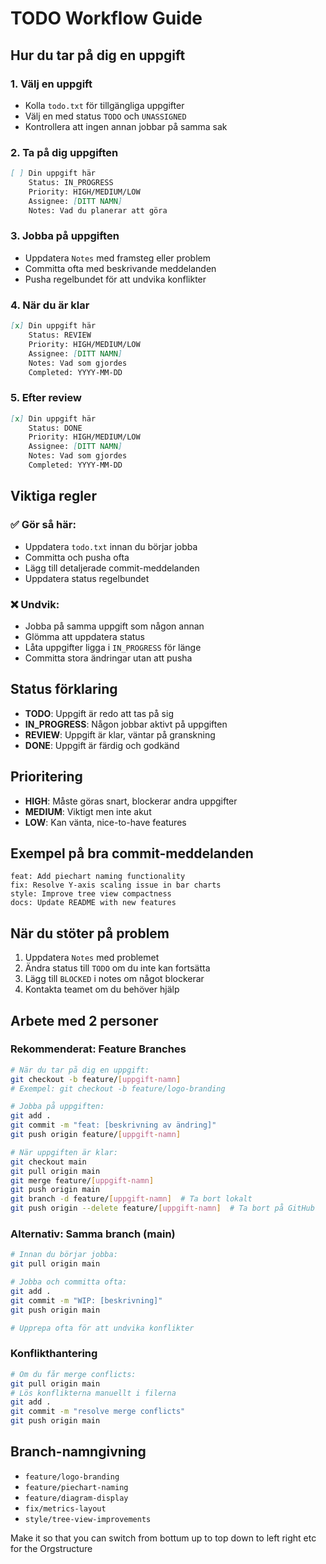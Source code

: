 # TODO Workflow Guide

## Hur du tar på dig en uppgift

### 1. Välj en uppgift
- Kolla `todo.txt` för tillgängliga uppgifter
- Välj en med status `TODO` och `UNASSIGNED`
- Kontrollera att ingen annan jobbar på samma sak

### 2. Ta på dig uppgiften
```markdown
[ ] Din uppgift här
    Status: IN_PROGRESS
    Priority: HIGH/MEDIUM/LOW
    Assignee: [DITT NAMN]
    Notes: Vad du planerar att göra
```

### 3. Jobba på uppgiften
- Uppdatera `Notes` med framsteg eller problem
- Committa ofta med beskrivande meddelanden
- Pusha regelbundet för att undvika konflikter

### 4. När du är klar
```markdown
[x] Din uppgift här
    Status: REVIEW
    Priority: HIGH/MEDIUM/LOW
    Assignee: [DITT NAMN]
    Notes: Vad som gjordes
    Completed: YYYY-MM-DD
```

### 5. Efter review
```markdown
[x] Din uppgift här
    Status: DONE
    Priority: HIGH/MEDIUM/LOW
    Assignee: [DITT NAMN]
    Notes: Vad som gjordes
    Completed: YYYY-MM-DD
```

## Viktiga regler

### ✅ Gör så här:
- Uppdatera `todo.txt` innan du börjar jobba
- Committa och pusha ofta
- Lägg till detaljerade commit-meddelanden
- Uppdatera status regelbundet

### ❌ Undvik:
- Jobba på samma uppgift som någon annan
- Glömma att uppdatera status
- Låta uppgifter ligga i `IN_PROGRESS` för länge
- Committa stora ändringar utan att pusha

## Status förklaring

- **TODO**: Uppgift är redo att tas på sig
- **IN_PROGRESS**: Någon jobbar aktivt på uppgiften
- **REVIEW**: Uppgift är klar, väntar på granskning
- **DONE**: Uppgift är färdig och godkänd

## Prioritering

- **HIGH**: Måste göras snart, blockerar andra uppgifter
- **MEDIUM**: Viktigt men inte akut
- **LOW**: Kan vänta, nice-to-have features

## Exempel på bra commit-meddelanden

```
feat: Add piechart naming functionality
fix: Resolve Y-axis scaling issue in bar charts
style: Improve tree view compactness
docs: Update README with new features
```

## När du stöter på problem

1. Uppdatera `Notes` med problemet
2. Ändra status till `TODO` om du inte kan fortsätta
3. Lägg till `BLOCKED` i notes om något blockerar
4. Kontakta teamet om du behöver hjälp

## Arbete med 2 personer

### Rekommenderat: Feature Branches
```bash
# När du tar på dig en uppgift:
git checkout -b feature/[uppgift-namn]
# Exempel: git checkout -b feature/logo-branding

# Jobba på uppgiften:
git add .
git commit -m "feat: [beskrivning av ändring]"
git push origin feature/[uppgift-namn]

# När uppgiften är klar:
git checkout main
git pull origin main
git merge feature/[uppgift-namn]
git push origin main
git branch -d feature/[uppgift-namn]  # Ta bort lokalt
git push origin --delete feature/[uppgift-namn]  # Ta bort på GitHub
```

### Alternativ: Samma branch (main)
```bash
# Innan du börjar jobba:
git pull origin main

# Jobba och committa ofta:
git add .
git commit -m "WIP: [beskrivning]"
git push origin main

# Upprepa ofta för att undvika konflikter
```

### Konflikthantering
```bash
# Om du får merge conflicts:
git pull origin main
# Lös konflikterna manuellt i filerna
git add .
git commit -m "resolve merge conflicts"
git push origin main
```

## Branch-namngivning
- `feature/logo-branding`
- `feature/piechart-naming`
- `feature/diagram-display`
- `fix/metrics-layout`
- `style/tree-view-improvements`


Make it so that you can switch from bottum up to top down to left right etc for the Orgstructure